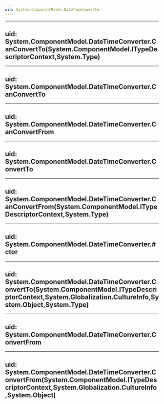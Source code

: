 ```yaml
---
uid: System.ComponentModel.DateTimeConverter
---
```


---
uid: System.ComponentModel.DateTimeConverter.CanConvertTo(System.ComponentModel.ITypeDescriptorContext,System.Type)
---

---
uid: System.ComponentModel.DateTimeConverter.CanConvertTo
---

---
uid: System.ComponentModel.DateTimeConverter.CanConvertFrom
---

---
uid: System.ComponentModel.DateTimeConverter.ConvertTo
---

---
uid: System.ComponentModel.DateTimeConverter.CanConvertFrom(System.ComponentModel.ITypeDescriptorContext,System.Type)
---

---
uid: System.ComponentModel.DateTimeConverter.#ctor
---

---
uid: System.ComponentModel.DateTimeConverter.ConvertTo(System.ComponentModel.ITypeDescriptorContext,System.Globalization.CultureInfo,System.Object,System.Type)
---

---
uid: System.ComponentModel.DateTimeConverter.ConvertFrom
---

---
uid: System.ComponentModel.DateTimeConverter.ConvertFrom(System.ComponentModel.ITypeDescriptorContext,System.Globalization.CultureInfo,System.Object)
---
